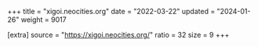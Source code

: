 +++
title = "xigoi.neocities.org"
date = "2022-03-22"
updated = "2024-01-26"
weight = 9017

[extra]
source = "https://xigoi.neocities.org/"
ratio = 32
size = 9
+++
